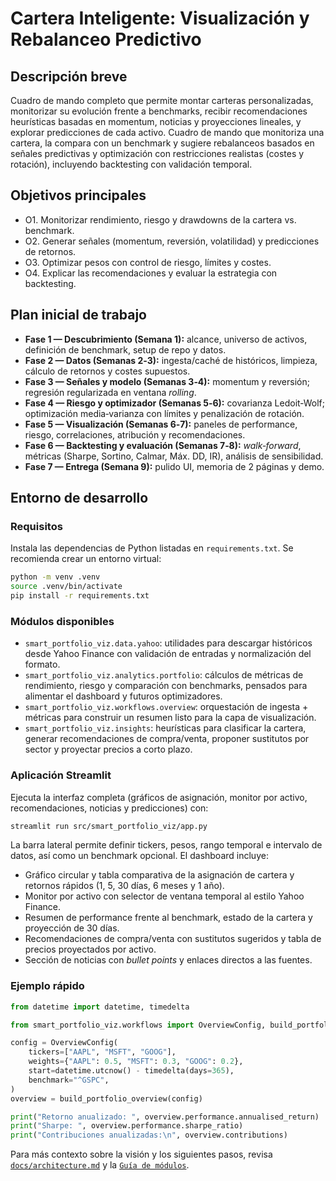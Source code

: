 # Cartera Inteligente: Visualización y Rebalanceo Predictivo

## Descripción breve
Cuadro de mando completo que permite montar carteras personalizadas, monitorizar
su evolución frente a benchmarks, recibir recomendaciones heurísticas basadas en
momentum, noticias y proyecciones lineales, y explorar predicciones de cada
activo.
Cuadro de mando que monitoriza una cartera, la compara con un benchmark y
sugiere rebalanceos basados en señales predictivas y optimización con
restricciones realistas (costes y rotación), incluyendo backtesting con
validación temporal.

## Objetivos principales
- O1. Monitorizar rendimiento, riesgo y drawdowns de la cartera vs. benchmark.
- O2. Generar señales (momentum, reversión, volatilidad) y predicciones de retornos.
- O3. Optimizar pesos con control de riesgo, límites y costes.
- O4. Explicar las recomendaciones y evaluar la estrategia con backtesting.

## Plan inicial de trabajo
- **Fase 1 — Descubrimiento (Semana 1):** alcance, universo de activos, definición de benchmark, setup de repo y datos.
- **Fase 2 — Datos (Semanas 2‑3):** ingesta/caché de históricos, limpieza, cálculo de retornos y costes supuestos.
- **Fase 3 — Señales y modelo (Semanas 3‑4):** momentum y reversión; regresión regularizada en ventana *rolling*.
- **Fase 4 — Riesgo y optimizador (Semanas 5‑6):** covarianza Ledoit‑Wolf; optimización media‑varianza con límites y penalización de rotación.
- **Fase 5 — Visualización (Semanas 6‑7):** paneles de performance, riesgo, correlaciones, atribución y recomendaciones.
- **Fase 6 — Backtesting y evaluación (Semanas 7‑8):** *walk‑forward*, métricas (Sharpe, Sortino, Calmar, Máx. DD, IR), análisis de sensibilidad.
- **Fase 7 — Entrega (Semana 9):** pulido UI, memoria de 2 páginas y demo.

## Entorno de desarrollo

### Requisitos
Instala las dependencias de Python listadas en `requirements.txt`. Se recomienda
crear un entorno virtual:

```bash
python -m venv .venv
source .venv/bin/activate
pip install -r requirements.txt
```

### Módulos disponibles
- `smart_portfolio_viz.data.yahoo`: utilidades para descargar históricos desde
  Yahoo Finance con validación de entradas y normalización del formato.
- `smart_portfolio_viz.analytics.portfolio`: cálculos de métricas de rendimiento,
  riesgo y comparación con benchmarks, pensados para alimentar el dashboard y
  futuros optimizadores.
- `smart_portfolio_viz.workflows.overview`: orquestación de ingesta + métricas
  para construir un resumen listo para la capa de visualización.
- `smart_portfolio_viz.insights`: heurísticas para clasificar la cartera,
  generar recomendaciones de compra/venta, proponer sustitutos por sector y
  proyectar precios a corto plazo.

### Aplicación Streamlit
Ejecuta la interfaz completa (gráficos de asignación, monitor por activo,
recomendaciones, noticias y predicciones) con:

```bash
streamlit run src/smart_portfolio_viz/app.py
```

La barra lateral permite definir tickers, pesos, rango temporal e intervalo de
datos, así como un benchmark opcional. El dashboard incluye:

- Gráfico circular y tabla comparativa de la asignación de cartera y retornos
  rápidos (1, 5, 30 días, 6 meses y 1 año).
- Monitor por activo con selector de ventana temporal al estilo Yahoo Finance.
- Resumen de performance frente al benchmark, estado de la cartera y proyección
  de 30 días.
- Recomendaciones de compra/venta con sustitutos sugeridos y tabla de precios
  proyectados por activo.
- Sección de noticias con *bullet points* y enlaces directos a las fuentes.

### Ejemplo rápido
```python
from datetime import datetime, timedelta

from smart_portfolio_viz.workflows import OverviewConfig, build_portfolio_overview

config = OverviewConfig(
    tickers=["AAPL", "MSFT", "GOOG"],
    weights={"AAPL": 0.5, "MSFT": 0.3, "GOOG": 0.2},
    start=datetime.utcnow() - timedelta(days=365),
    benchmark="^GSPC",
)
overview = build_portfolio_overview(config)

print("Retorno anualizado: ", overview.performance.annualised_return)
print("Sharpe: ", overview.performance.sharpe_ratio)
print("Contribuciones anualizadas:\n", overview.contributions)
```

Para más contexto sobre la visión y los siguientes pasos, revisa
[`docs/architecture.md`](docs/architecture.md) y la
[`Guía de módulos`](docs/module_overview.md).
